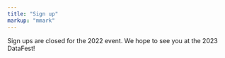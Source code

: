 ```yaml
---
title: "Sign up"
markup: "mmark"
---
```


Sign ups are closed for the 2022 event. We hope to see you at the 2023 DataFest!

<!--
<body style = "size: 18px">

Click on the option that applies to you. Regardless of the option you choose, you will automatically be placed on the ASA DataFest<sup>TM</sup> mailing list to receive updates and announcements.

**The registration deadline is March 25, 2022. Seats are limited, so sign up before it's too late!**

## Participants

### Option 1: Team sign-up (2-5 students)

<a href="https://forms.office.com/r/un0W0bKPnE"><i class="fas fa-user-plus fa-2x" style="color:#b0bd31"></i></a> Click [here](https://forms.office.com/r/un0W0bKPnE) to sign up as a team of 2 to 5 students. 

<br>

### Option 2: Looking for teammates

<a href="https://forms.office.com/r/YV5hNWY2DH"><i class="fas fa-user-plus fa-2x" style="color:#E91E63"></i></a> If you do not have a team in mind but you're looking for teammates, click [here](https://forms.office.com/r/YV5hNWY2DH) to leave us your information so that you can be matched with others.

<br>

## Consultants

<a href="https://forms.office.com/r/rgQsUER1rH"><i class="fas fa-user-plus fa-2x" style="color:#4285F4"></i></a> If you are interested in serving as a consultant during the event, please let us know your availability [here](https://forms.office.com/r/rgQsUER1rH).
 

<br><br>

If you have any questions about registration, please contact [Maria Tackett](mailto:maria.tackett@duke.edu) and [Mine Çetinkaya-Rundel](mailto:mc301@duke.edu).

-->

